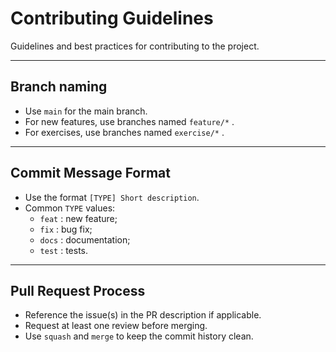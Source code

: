 # Contributing Guidelines

Guidelines and best practices for contributing to the project.

---

## Branch naming

* Use `main` for the main branch.
* For new features, use branches named `feature/*` .
* For exercises, use branches named `exercise/*` .

---

## Commit Message Format

* Use the format `[TYPE] Short description`.
* Common `TYPE` values:
  * `feat` : new feature;
  * `fix` : bug fix;
  * `docs` : documentation;
  * `test` : tests.

---

## Pull Request Process

* Reference the issue(s) in the PR description if applicable.
* Request at least one review before merging.
* Use `squash` and `merge` to keep the commit history clean.
